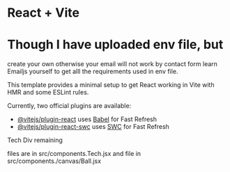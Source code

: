# React + Vite

# Though I have uploaded env file, but 
  create your own otherwise your email will not work by contact form
  learn Emailjs yourself to get alll the requirements used in env file.

This template provides a minimal setup to get React working in Vite with HMR and some ESLint rules.

Currently, two official plugins are available:

- [@vitejs/plugin-react](https://github.com/vitejs/vite-plugin-react/blob/main/packages/plugin-react/README.md) uses [Babel](https://babeljs.io/) for Fast Refresh
- [@vitejs/plugin-react-swc](https://github.com/vitejs/vite-plugin-react-swc) uses [SWC](https://swc.rs/) for Fast Refresh

Tech Div remaining

files are in src/components.Tech.jsx
and file in src/components./canvas/Ball.jsx
